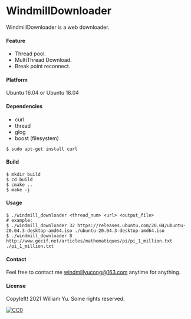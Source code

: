 # WindmillDownloader

WindmillDownloader is a web downloader.

#### Feature

- Thread pool.
- MultiThread Download.
- Break point reconnect.

#### Platform

Ubuntu 16.04 or Ubuntu 18.04

#### Dependencies

- curl
- thread
- glog
- boost (filesystem)

```
$ sudo apt-get install curl
```

#### Build

```shell
$ mkdir build
$ cd build
$ cmake ..
$ make -j
```

#### Usage

```shell
$ ./windmill_downloader <thread_num> <url> <output_file>
# example:
$ ./windmill_downloader 32 https://releases.ubuntu.com/20.04/ubuntu-20.04.3-desktop-amd64.iso ./ubuntu-20.04.3-desktop-amd64.iso
$ ./windmill_downloader 8 http://www.gecif.net/articles/mathematiques/pi/pi_1_million.txt ./pi_1_million.txt
```

#### Contact

Feel free to contact me [windmillyucong@163.com](mailto:windmillyucong@163.com) anytime for anything.

#### License

Copyleft! 2021 William Yu. Some rights reserved.

[![CC0](http://i.creativecommons.org/p/zero/1.0/88x31.png)](http://creativecommons.org/publicdomain/zero/1.0/)

